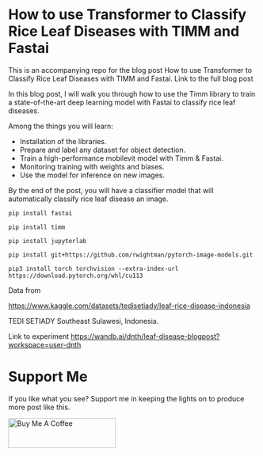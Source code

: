 # How to use Transformer to Classify Rice Leaf Diseases with TIMM and Fastai

This is an accompanying repo for the blog post How to use Transformer to Classify Rice Leaf Diseases with TIMM and Fastai. Link to the full blog post


In this blog post, I will walk you through how to use the Timm library to train a state-of-the-art deep learning model with Fastai to classify rice leaf diseases.

Among the things you will learn:

* Installation of the libraries.
* Prepare and label any dataset for object detection.
* Train a high-performance mobilevit model with Timm & Fastai.
* Monitoring training with weights and biases.
* Use the model for inference on new images.

By the end of the post, you will have a classifier model that will automatically classify rice leaf disease an image.

`pip install fastai`

`pip install timm`

`pip install jupyterlab`

`pip install git+https://github.com/rwightman/pytorch-image-models.git`

`pip3 install torch torchvision --extra-index-url https://download.pytorch.org/whl/cu113`


Data from

https://www.kaggle.com/datasets/tedisetiady/leaf-rice-disease-indonesia

TEDI SETIADY Southeast Sulawesi, Indonesia.

Link to experiment
https://wandb.ai/dnth/leaf-disease-blogpost?workspace=user-dnth


# Support Me
If you like what you see? Support me in keeping the lights on to produce more post like this.

<a href="https://www.buymeacoffee.com/dicksonneoh" target="_blank"><img src="https://cdn.buymeacoffee.com/buttons/v2/default-blue.png" alt="Buy Me A Coffee" style="height: 60px !important;width: 217px !important;" ></a>

